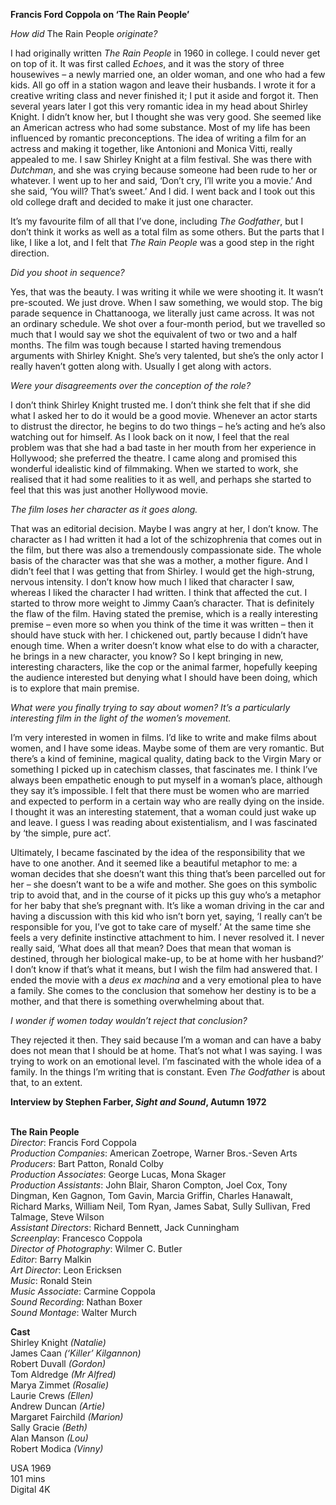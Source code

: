 
**Francis Ford Coppola on ‘The Rain People’**

_How did_ The Rain People _originate?_

I had originally written _The Rain People_ in 1960 in college. I could never get on top of it. It was first called _Echoes_, and it was the story of three housewives – a newly married one, an older woman, and one who had a few kids. All go off in a station wagon and leave their husbands. I wrote it for a creative writing class and never finished it; I put it aside and forgot it. Then several years later I got this very romantic idea in my head about Shirley Knight. I didn’t know her, but I thought she was very good. She seemed like an American actress who had some substance. Most of my life has been influenced by romantic preconceptions. The idea of writing a film for an actress and making it together, like Antonioni and Monica Vitti, really appealed to me. I saw Shirley Knight at a film festival. She was there with _Dutchman_, and she was crying because someone had been rude to her or whatever. I went up to her and said, ‘Don’t cry, I’ll write you a movie.’ And she said, ‘You will? That’s sweet.’ And I did. I went back and I took out this old college draft and decided to make it just one character.

It’s my favourite film of all that I’ve done, including _The Godfather_, but I don’t think it works as well as a total film as some others. But the parts that I like, I like a lot, and I felt that _The Rain People_ was a good step in the right direction.

_Did you shoot in sequence?_

Yes, that was the beauty. I was writing it while we were shooting it. It wasn’t pre-scouted. We just drove. When I saw something, we would stop. The big parade sequence in Chattanooga, we literally just came across. It was not an ordinary schedule. We shot over a four-month period, but we travelled so much that I would say we shot the equivalent of two or two and a half months. The film was tough because I started having tremendous arguments with Shirley Knight. She’s very talented, but she’s the only actor I really haven’t gotten along with. Usually I get along with actors.

_Were your disagreements over the conception of the role?_

I don’t think Shirley Knight trusted me. I don’t think she felt that if she did what I asked her to do it would be a good movie. Whenever an actor starts to distrust the director, he begins to do two things – he’s acting and he’s also watching out for himself. As I look back on it now, I feel that the real problem was that she had a bad taste in her mouth from her experience in Hollywood; she preferred the theatre. I came along and promised this wonderful idealistic kind of filmmaking. When we started to work, she realised that it had some realities to it as well, and perhaps she started to feel that this was just another Hollywood movie.

_The film loses her character as it goes along._

That was an editorial decision. Maybe I was angry at her, I don’t know. The character as I had written it had a lot of the schizophrenia that comes out in the film, but there was also a tremendously compassionate side. The whole basis of the character was that she was a mother, a mother figure. And I didn’t feel that I was getting that from Shirley. I would get the high-strung, nervous intensity. I don’t know how much I liked that character I saw, whereas I liked the character I had written. I think that affected the cut. I started to throw more weight to Jimmy Caan’s character. That is definitely the flaw of the film. Having stated the premise, which is a really interesting premise – even more so when you think of the time it was written – then it should have stuck with her. I chickened out, partly because I didn’t have enough time. When a writer doesn’t know what else to do with a character, he brings in a new character, you know? So I kept bringing in new, interesting characters, like the cop or the animal farmer, hopefully keeping the audience interested but denying what I should have been doing, which is to explore that main premise.

_What were you finally trying to say about women? It’s a particularly interesting film in the light of the women’s movement._

I’m very interested in women in films. I’d like to write and make films about women, and I have some ideas. Maybe some of them are very romantic. But there’s a kind of feminine, magical quality, dating back to the Virgin Mary or something I picked up in catechism classes, that fascinates me. I think I’ve always been empathetic enough to put myself in a woman’s place, although they say it’s impossible. I felt that there must be women who are married and expected to perform in a certain way who are really dying on the inside. I thought it was an interesting statement, that a woman could just wake up and leave. I guess I was reading about existentialism, and I was fascinated by ‘the simple, pure act’.

Ultimately, I became fascinated by the idea of the responsibility that we have to one another. And it seemed like a beautiful metaphor to me: a woman decides that she doesn’t want this thing that’s been parcelled out for her – she doesn’t want to be a wife and mother. She goes on this symbolic trip to avoid that, and in the course of it picks up this guy who’s a metaphor for her baby that she’s pregnant with. It’s like a woman driving in the car and having a discussion with this kid who isn’t born yet, saying, ‘I really can’t be responsible for you, I’ve got to take care of myself.’ At the same time she feels a very definite instinctive attachment to him. I never resolved it. I never really said, ‘What does all that mean? Does that mean that woman is destined, through her biological make-up, to be at home with her husband?’ I don’t know if that’s what it means, but I wish the film had answered that. I ended the movie with a _deus ex machina_ and a very emotional plea to have a family. She comes to the conclusion that somehow her destiny is to be a mother, and that there is something overwhelming about that.

_I wonder if women today wouldn’t reject that conclusion?_

They rejected it then. They said because I’m a woman and can have a baby does not mean that I should be at home. That’s not what I was saying. I was trying to work on an emotional level. I’m fascinated with the whole idea of a family. In the things I’m writing that is constant. Even _The Godfather_ is about that, to an extent.

**Interview by Stephen Farber, _Sight and Sound_, Autumn 1972**
<br><br>

**The Rain People**  
_Director_: Francis Ford Coppola  
_Production Companies_: American Zoetrope,  Warner Bros.-Seven Arts  
_Producers_: Bart Patton, Ronald Colby  
_Production Associates_: George Lucas,  Mona Skager  
_Production Assistants_: John Blair, Sharon Compton, Joel Cox, Tony Dingman, Ken Gagnon, Tom Gavin, Marcia Griffin, Charles Hanawalt, Richard Marks, William Neil, Tom Ryan, James Sabat, Sully Sullivan, Fred Talmage, Steve Wilson  
_Assistant Directors_: Richard Bennett, Jack Cunningham  
_Screenplay_: Francesco Coppola  
_Director of Photography_: Wilmer C. Butler  
_Editor_: Barry Malkin  
_Art Director_: Leon Ericksen  
_Music_: Ronald Stein  
_Music Associate_: Carmine Coppola  
_Sound Recording_: Nathan Boxer  
_Sound Montage_: Walter Murch

**Cast**  
Shirley Knight _(Natalie)_  
James Caan _(‘Killer’ Kilgannon)_  
Robert Duvall _(Gordon)_  
Tom Aldredge _(Mr Alfred)_  
Marya Zimmet _(Rosalie)_  
Laurie Crews _(Ellen)_  
Andrew Duncan _(Artie)_  
Margaret Fairchild _(Marion)_  
Sally Gracie _(Beth)_  
Alan Manson _(Lou)_  
Robert Modica _(Vinny)_

USA 1969  
101 mins  
Digital 4K


<!--stackedit_data:
eyJoaXN0b3J5IjpbLTM1NjY2NzM3MSwxMzkzMDMzODI0XX0=
-->